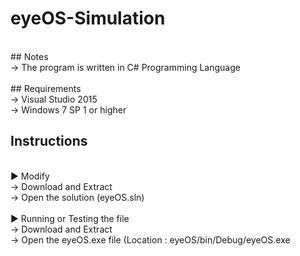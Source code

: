 # eyeOS-Simulation

<br>## Notes
<br>→ The program is written in C# Programming Language
<br>
<br>## Requirements
<br>→ Visual Studio 2015
<br>→ Windows 7 SP 1 or higher
<br>
## Instructions
<br>► Modify
<br>  → Download and Extract
<br>  → Open the solution (eyeOS.sln)<br>
<br>► Running or Testing the file
<br>  → Download and Extract
<br>  → Open the eyeOS.exe file (Location : eyeOS/bin/Debug/eyeOS.exe
